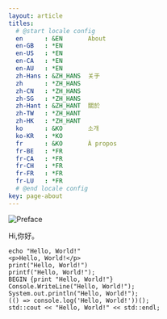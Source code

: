 ```yaml
---
layout: article
titles:
  # @start locale config
  en      : &EN       About
  en-GB   : *EN
  en-US   : *EN
  en-CA   : *EN
  en-AU   : *EN
  zh-Hans : &ZH_HANS  关于
  zh      : *ZH_HANS
  zh-CN   : *ZH_HANS
  zh-SG   : *ZH_HANS
  zh-Hant : &ZH_HANT  關於
  zh-TW   : *ZH_HANT
  zh-HK   : *ZH_HANT
  ko      : &KO       소개
  ko-KR   : *KO
  fr      : &KO       À propos
  fr-BE   : *FR
  fr-CA   : *FR
  fr-CH   : *FR
  fr-FR   : *FR
  fr-LU   : *FR
  # @end locale config
key: page-about
---
```


![Preface](https://bing.ioliu.cn/v1/rand?d=1)

Hi,你好。

```
echo "Hello, World!"
<p>Hello, World!</p> 
print("Hello, World!")
printf("Hello, World!");
BEGIN {print "Hello, World!"}
Console.WriteLine("Hello, World!");
System.out.println("Hello, World!"); 
(() => console.log('Hello, World!'))();
std::cout << "Hello, World!" << std::endl;
```

